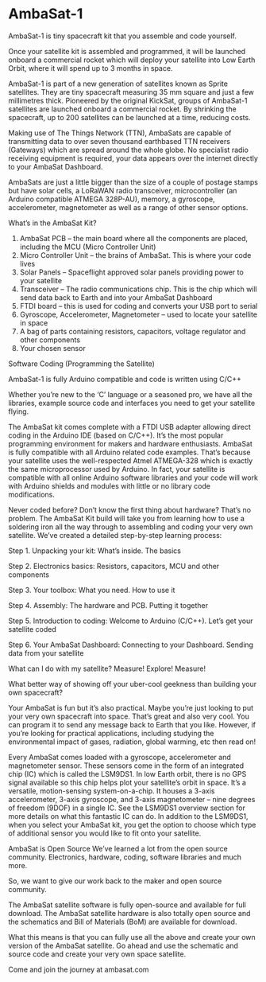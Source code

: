 # AmbaSat-1
 
AmbaSat-1 is tiny spacecraft kit that you assemble and code yourself.

Once your satellite kit is assembled and programmed, it will be launched onboard a commercial rocket which will deploy your satellite into Low Earth Orbit, where it will spend up to 3 months in space.

AmbaSat-1 is part of a new generation of satellites known as Sprite satellites. They are tiny spacecraft measuring 35 mm square and just a few millimetres thick. Pioneered by the original KickSat, groups of AmbaSat-1 satellites are launched onboard a commercial rocket. By shrinking the spacecraft, up to 200 satellites can be launched at a time, reducing costs.

Making use of The Things Network (TTN), AmbaSats are capable of transmitting data to over seven thousand earthbased TTN receivers (Gateways) which are spread around the whole globe. No specialist radio receiving equipment is required, your data appears over the internet directly to your AmbaSat Dashboard.

AmbaSats are just a little bigger than the size of a couple of postage stamps but have solar cells, a LoRaWAN radio transceiver, microcontroller (an Arduino compatible ATMEGA 328P-AU), memory, a gyroscope, accelerometer, magnetometer as well as a range of other sensor options. 

What’s in the AmbaSat Kit?

1. AmbaSat PCB – the main board where all the components are placed, including the MCU (Micro Controller Unit)
2. Micro Controller Unit – the brains of AmbaSat. This is where your code lives
3. Solar Panels – Spaceflight approved solar panels providing power to your satellite
4. Transceiver – The radio communications chip. This is the chip which will send data back to Earth and into your AmbaSat Dashboard
5. FTDI board – this is used for coding and converts your USB port to serial
6. Gyroscope, Accelerometer, Magnetometer – used to locate your satellite in space
7. A bag of parts containing resistors, capacitors, voltage regulator and other components
8. Your chosen sensor 

Software Coding (Programming the Satellite)

AmbaSat-1 is fully Arduino compatible and code is written using C/C++

Whether you’re new to the ‘C’ language or a seasoned pro, we have all the libraries, example source code and interfaces you need to get your satellite flying.

The AmbaSat kit comes complete with a FTDI USB adapter allowing direct coding in the Arduino IDE (based on C/C++). It’s the most popular programming environment for makers and hardware enthusiasts. 
AmbaSat is fully compatible with all Arduino related code examples. That’s because your satellite uses the well-respected Atmel ATMEGA-328 which is exactly the same microprocessor used by Arduino. In fact, your satellite is compatible with all online Arduino software libraries and your code will work with Arduino shields and modules with little or no library code modifications.

Never coded before? Don’t know the first thing about hardware?
That’s no problem. The AmbaSat Kit build will take you from learning how to use a soldering iron all the way through to assembling and coding your very own satellite. We’ve created a detailed step-by-step learning process:

Step 1. Unpacking your kit: What’s inside. The basics

Step 2. Electronics basics: Resistors, capacitors, MCU and other components

Step 3. Your toolbox: What you need. How to use it

Step 4. Assembly: The hardware and PCB. Putting it together

Step 5. Introduction to coding: Welcome to Arduino (C/C++). Let’s get your satellite coded

Step 6. Your AmbaSat Dashboard: Connecting to your Dashboard. Sending data from your satellite

What can I do with my satellite?
Measure! Explore! Measure!

What better way of showing off your uber-cool geekness than building your own spacecraft?

Your AmbaSat is fun but it’s also practical. Maybe you’re just looking to put your very own spacecraft into space. That’s great and also very cool. You can program it to send any message back to Earth that you like. However, if you’re looking for practical applications, including studying the environmental impact of gases, radiation, global warming, etc then read on!

Every AmbaSat comes loaded with a gyroscope, accelerometer and magnetometer sensor. These sensors come in the form of an integrated chip (IC) which is called the LSM9DS1. In low Earth orbit, there is no GPS signal available so this chip helps plot your satellite’s orbit in space. It’s a versatile, motion-sensing system-on-a-chip. It houses a 3-axis accelerometer, 3-axis gyroscope, and 3-axis
magnetometer – nine degrees of freedom (9DOF) in a single IC. See the LSM9DS1 overview section for more details on what this fantastic IC can do. In addition to the LSM9DS1, when you select your AmbaSat kit, you get the option to choose which type of additional sensor you would like to fit onto your satellite.

AmbaSat is Open Source
We’ve learned a lot from the open source community. Electronics, hardware, coding, software libraries and much more.

So, we want to give our work back to the maker and open source community.

The AmbaSat satellite software is fully open-source and available for full download. The AmbaSat satellite hardware is also totally open source and the schematics and Bill of Materials (BoM) are available for download.

What this means is that you can fully use all the above and create your own version of the AmbaSat satellite. Go ahead and use the schematic and source code and create your very own space satellite.

Come and join the journey at ambasat.com


